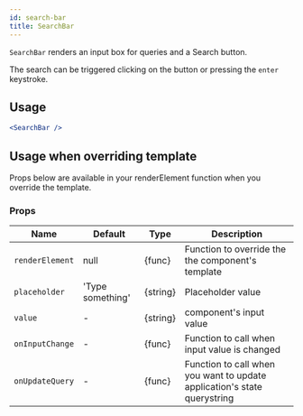 ```yaml
---
id: search-bar
title: SearchBar
---
```


`SearchBar` renders an input box for queries and a Search button.

The search can be triggered clicking on the button or pressing the `enter` keystroke.

## Usage

```jsx
<SearchBar />
```

## Usage when overriding template

Props below are available in your renderElement function when you override the template.

### Props

| Name              | Default       | Type      | Description             |
| ------------------|---------------| ----------|-------------------------|
| ``renderElement`` | null          | {func}    | Function to override the the component's template |
| ``placeholder``   |'Type something'| {string} | Placeholder value       |
| ``value``         |  -            | {string}  | component's input value |
| ``onInputChange`` |  -            | {func}    | Function to call when input value is changed |
| ``onUpdateQuery`` |  -            | {func}    | Function to call when you want to update application's state querystring |
